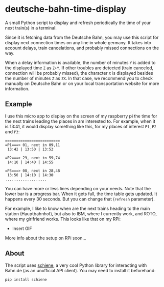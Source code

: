 # deutsche-bahn-time-display

A small Python script to display and refresh periodically the time of your next train(s) in a terminal.

Since it is fetching data from the Deutsche Bahn, you may use this script for display next connection times on any line in whole germany. It takes into account delays, train cancelations, and probably missed connections on the way. 

When a delay information is available, the number of minutes `Y` is added to the displayed time `Z` as `Z+Y`. If other troubles are detected (train canceled, connection will be probably missed), the character `X` is displayed besides the number of minutes `Z` as `ZX`. In that case, we recommend you to check manually on Deutsche Bahn or on your local transportation website for more information. 

## Example

I use this micro app to display on the screen of my raspberry pi the time for the next trains leading the places in am interested to. For example, when it is 13:41, it would display something like this, for my places of interest `P1`, `P2` and `P3`:

```
=========================
=P1===> 01, next in 09,11
 13:42 | 13:50 | 13:52

=P2===> 29, next in 59,74
 14:10 | 14:40 | 14:55

=P3===> 08, next in 28,48
 13:50 | 14:10 | 14:30
...................
```

You can have more or less lines depending on your needs. Note that the lower bar is a progress bar. When it gets full, the time table gets updated. It happens every 30 seconds. But you can change that (`refresh` parameter). 

For example, I like to know when are the next trains heading to the main station (Hauptbahnhof), but also to IBM, where I currently work, and ROTO, where my girlfriend works. This looks like that on my RPi:

- Insert GIF

More info about the setup on RPi soon...

## About

The script uses [schiene](https://github.com/kennell/schiene), a very cool Python library for interacting with Bahn.de (as an unofficial API client). You may need to install it beforehand:

```
pip install schiene
```

